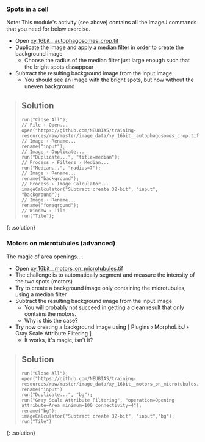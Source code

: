 ### Spots in a cell

Note: This module's activity (see above) contains all the ImageJ commands that you need for below exercise.

- Open [xy_16bit__autophagosomes_crop.tif](https://github.com/NEUBIAS/training-resources/raw/master/image_data/xy_16bit__autophagosomes_crop.tif)
- Duplicate the image and apply a median filter in order to create the background image
  - Choose the radius of the median filter just large enough such that the bright spots dissappear
- Subtract the resulting background image from the input image
  - You should see an image with the bright spots, but now without the uneven background

> ## Solution
> ```
> run("Close All");
> // File › Open...
> open("https://github.com/NEUBIAS/training-resources/raw/master/image_data/xy_16bit__autophagosomes_crop.tif");
> // Image › Rename...
> rename("input");
> // Image › Duplicate...
> run("Duplicate...", "title=median");
> // Process › Filters › Median...
> run("Median...", "radius=7");
> // Image › Rename...
> rename("background");
> // Process › Image Calculator...
> imageCalculator("Subtract create 32-bit", "input", "background");
> // Image › Rename...
> rename("foreground");
> // Window › Tile
> run("Tile");
> ```
{: .solution}


### Motors on microtubules (advanced)

The magic of area openings....

- Open [xy_16bit__motors_on_microtubules.tif](https://github.com/NEUBIAS/training-resources/raw/master/image_data/xy_16bit__motors_on_microtubules.tif)
- The challenge is to automatically segment and measure the intensity of the two spots (motors)
- Try to create a background image only containing the microtubules, using a median filter
- Subtract the resulting background image from the input image
  - You will probably not succeed in getting a clean result that only contains the motors.
  - Why is this the case?
- Try now creating a background image using [ Plugins › MorphoLibJ › Gray Scale Attribute Filtering ]
  - It works, it's magic, isn't it?

> ## Solution
> ```
> run("Close All");
> open("https://github.com/NEUBIAS/training-resources/raw/master/image_data/xy_16bit__motors_on_microtubules.tif");
> rename("input")
> run("Duplicate...", "bg");
> run("Gray Scale Attribute Filtering", "operation=Opening attribute=Area minimum=100 connectivity=4");
> rename("bg");
> imageCalculator("Subtract create 32-bit", "input","bg");
> run("Tile")
> ```
{: .solution}
